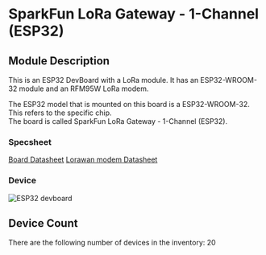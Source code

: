 # SparkFun LoRa Gateway - 1-Channel (ESP32)

## Module Description 
This is an ESP32 DevBoard with a LoRa module.
It has an ESP32-WROOM-32 module and an RFM95W LoRa modem.

The ESP32 model that is mounted on this board is a ESP32-WROOM-32. This refers to the specific chip.\
The board is called SparkFun LoRa Gateway - 1-Channel (ESP32).

### Specsheet
[Board Datasheet](../specsheets/lora_gateway_1-channel_hookup_guide_web.pdf)
[Lorawan modem Datasheet](../specsheets/rfm95w-v2.0.pdf)


### Device
<img src="../pictures/esp32-lora.png" alt="ESP32 devboard" title="ESP32 devboard" style="max-width: 400px">

## Device Count
There are the following number of devices in the inventory: 20